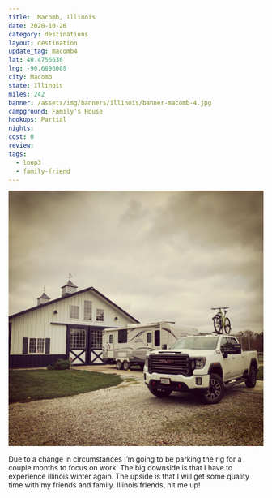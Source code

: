 ```yaml
---
title:  Macomb, Illinois
date: 2020-10-26
category: destinations
layout: destination
update_tag: macomb4
lat: 40.4756636
lng: -90.6896089
city: Macomb
state: Illinois
miles: 242
banner: /assets/img/banners/illinois/banner-macomb-4.jpg
campground: Family's House
hookups: Partial
nights: 
cost: 0
review: 
tags:
  - loop3
  - family-friend
---
```


![parked in macomb](/assets/img/destinations/illinois/macomb-4.jpg)

Due to a change in circumstances I’m going to be parking the rig for a couple months to focus on work. The big downside is that I have to experience illinois winter again. The upside is that I will get some quality time with my friends and family. Illinois friends, hit me up!